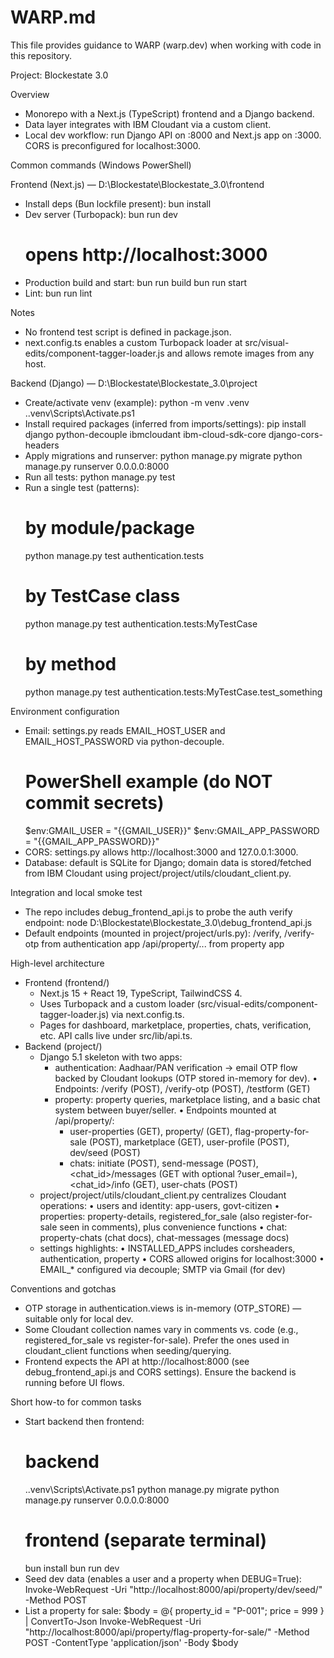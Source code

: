 # WARP.md

This file provides guidance to WARP (warp.dev) when working with code in this repository.

Project: Blockestate 3.0

Overview
- Monorepo with a Next.js (TypeScript) frontend and a Django backend.
- Data layer integrates with IBM Cloudant via a custom client.
- Local dev workflow: run Django API on :8000 and Next.js app on :3000. CORS is preconfigured for localhost:3000.

Common commands (Windows PowerShell)

Frontend (Next.js) — D:\Blockestate\Blockestate_3.0\frontend
- Install deps (Bun lockfile present):
  bun install
- Dev server (Turbopack):
  bun run dev
  # opens http://localhost:3000
- Production build and start:
  bun run build
  bun run start
- Lint:
  bun run lint

Notes
- No frontend test script is defined in package.json.
- next.config.ts enables a custom Turbopack loader at src/visual-edits/component-tagger-loader.js and allows remote images from any host.

Backend (Django) — D:\Blockestate\Blockestate_3.0\project
- Create/activate venv (example):
  python -m venv .venv
  .\.venv\Scripts\Activate.ps1
- Install required packages (inferred from imports/settings):
  pip install django python-decouple ibmcloudant ibm-cloud-sdk-core django-cors-headers
- Apply migrations and runserver:
  python manage.py migrate
  python manage.py runserver 0.0.0.0:8000
- Run all tests:
  python manage.py test
- Run a single test (patterns):
  # by module/package
  python manage.py test authentication.tests
  # by TestCase class
  python manage.py test authentication.tests:MyTestCase
  # by method
  python manage.py test authentication.tests:MyTestCase.test_something

Environment configuration
- Email: settings.py reads EMAIL_HOST_USER and EMAIL_HOST_PASSWORD via python-decouple.
  # PowerShell example (do NOT commit secrets)
  $env:GMAIL_USER = "{{GMAIL_USER}}"
  $env:GMAIL_APP_PASSWORD = "{{GMAIL_APP_PASSWORD}}"
- CORS: settings.py allows http://localhost:3000 and 127.0.0.1:3000.
- Database: default is SQLite for Django; domain data is stored/fetched from IBM Cloudant using project/project/utils/cloudant_client.py.

Integration and local smoke test
- The repo includes debug_frontend_api.js to probe the auth verify endpoint:
  node D:\Blockestate\Blockestate_3.0\debug_frontend_api.js
- Default endpoints (mounted in project/project/urls.py):
  /verify, /verify-otp from authentication app
  /api/property/... from property app

High-level architecture
- Frontend (frontend/)
  - Next.js 15 + React 19, TypeScript, TailwindCSS 4.
  - Uses Turbopack and a custom loader (src/visual-edits/component-tagger-loader.js) via next.config.ts.
  - Pages for dashboard, marketplace, properties, chats, verification, etc. API calls live under src/lib/api.ts.
- Backend (project/)
  - Django 5.1 skeleton with two apps:
    - authentication: Aadhaar/PAN verification -> email OTP flow backed by Cloudant lookups (OTP stored in-memory for dev).
      • Endpoints: /verify (POST), /verify-otp (POST), /testform (GET)
    - property: property queries, marketplace listing, and a basic chat system between buyer/seller.
      • Endpoints mounted at /api/property/:
        - user-properties (GET), property/<id> (GET), flag-property-for-sale (POST), marketplace (GET), user-profile (POST), dev/seed (POST)
        - chats: initiate (POST), send-message (POST), <chat_id>/messages (GET with optional ?user_email=), <chat_id>/info (GET), user-chats (POST)
  - project/project/utils/cloudant_client.py centralizes Cloudant operations:
    • users and identity: app-users, govt-citizen
    • properties: property-details, registered_for_sale (also register-for-sale seen in comments), plus convenience functions
    • chat: property-chats (chat docs), chat-messages (message docs)
  - settings highlights:
    • INSTALLED_APPS includes corsheaders, authentication, property
    • CORS allowed origins for localhost:3000
    • EMAIL_* configured via decouple; SMTP via Gmail (for dev)

Conventions and gotchas
- OTP storage in authentication.views is in-memory (OTP_STORE) — suitable only for local dev.
- Some Cloudant collection names vary in comments vs. code (e.g., registered_for_sale vs register-for-sale). Prefer the ones used in cloudant_client functions when seeding/querying.
- Frontend expects the API at http://localhost:8000 (see debug_frontend_api.js and CORS settings). Ensure the backend is running before UI flows.

Short how-to for common tasks
- Start backend then frontend:
  # backend
  .\.venv\Scripts\Activate.ps1
  python manage.py migrate
  python manage.py runserver 0.0.0.0:8000
  # frontend (separate terminal)
  bun install
  bun run dev
- Seed dev data (enables a user and a property when DEBUG=True):
  Invoke-WebRequest -Uri "http://localhost:8000/api/property/dev/seed/" -Method POST
- List a property for sale:
  $body = @{ property_id = "P-001"; price = 999 } | ConvertTo-Json
  Invoke-WebRequest -Uri "http://localhost:8000/api/property/flag-property-for-sale/" -Method POST -ContentType 'application/json' -Body $body
